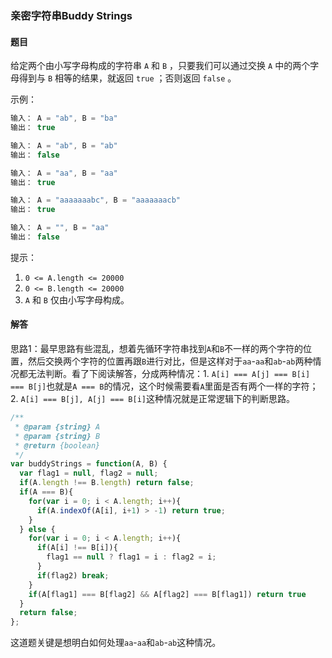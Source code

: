 ### 亲密字符串Buddy Strings

#### 题目

给定两个由小写字母构成的字符串 `A` 和 `B` ，只要我们可以通过交换 `A` 中的两个字母得到与 `B` 相等的结果，就返回 `true` ；否则返回 `false` 。

示例：

```javascript
输入： A = "ab", B = "ba"
输出： true

输入： A = "ab", B = "ab"
输出： false

输入： A = "aa", B = "aa"
输出： true

输入： A = "aaaaaaabc", B = "aaaaaaacb"
输出： true

输入： A = "", B = "aa"
输出： false
```

提示：

1. `0 <= A.length <= 20000`
2. `0 <= B.length <= 20000`
3. `A` 和 `B` 仅由小写字母构成。

#### 解答

思路1：最早思路有些混乱，想着先循环字符串找到`A`和`B`不一样的两个字符的位置，然后交换两个字符的位置再跟`B`进行对比，但是这样对于`aa`-`aa`和`ab`-`ab`两种情况都无法判断。看了下阅读解答，分成两种情况：1. `A[i] === A[j] === B[i] === B[j]`也就是`A === B`的情况，这个时候需要看`A`里面是否有两个一样的字符；2. `A[i] === B[j], A[j] === B[i]`这种情况就是正常逻辑下的判断思路。

```javascript
/**
 * @param {string} A
 * @param {string} B
 * @return {boolean}
 */
var buddyStrings = function(A, B) {
  var flag1 = null, flag2 = null;
  if(A.length !== B.length) return false;
  if(A === B){
    for(var i = 0; i < A.length; i++){
      if(A.indexOf(A[i], i+1) > -1) return true;
    }
  } else {
    for(var i = 0; i < A.length; i++){
      if(A[i] !== B[i]){
        flag1 == null ? flag1 = i : flag2 = i;
      }
      if(flag2) break;
    }
    if(A[flag1] === B[flag2] && A[flag2] === B[flag1]) return true
  }
  return false;
};
```

这道题关键是想明白如何处理`aa`-`aa`和`ab`-`ab`这种情况。
